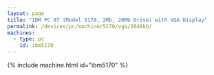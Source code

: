```yaml
---
layout: page
title: "IBM PC AT (Model 5170, 2Mb, 20Mb Drive) with VGA Display"
permalink: /devices/pc/machine/5170/vga/2048kb/
machines:
  - type: pc
    id: ibm5170
---
```


{% include machine.html id="ibm5170" %}
